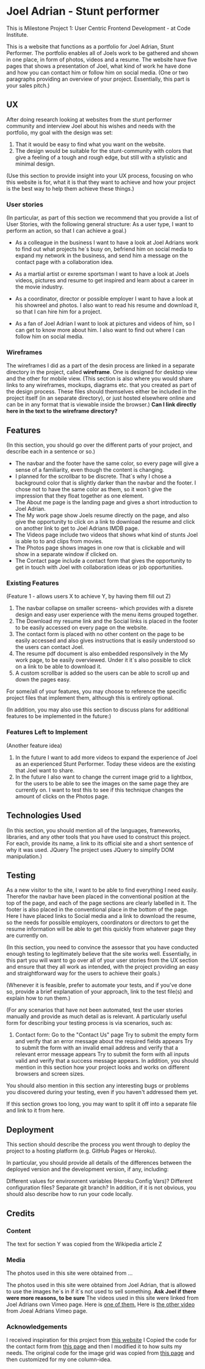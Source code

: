 # Joel Adrian - Stunt performer
This is Milestone Project 1: User Centric Frontend Development - at Code Institute.


This is a website that functions as a portfolio for Joel Adrian, Stunt Performer. The portfolio enables all of Joels work to be gathered and shown in one place, in form of photos, videos and a resume.
The website have five pages that shows a presentation of Joel, what kind of work he have done and how you can contact him or follow him on social media. 
(One or two paragraphs providing an overview of your project.
Essentially, this part is your sales pitch.)




## UX
After doing research looking at websites from the stunt performer community and interview Joel about his wishes and needs with the portfolio, my goal with the design was set: 
1. That it would be easy to find what you want on the website. 
2. The design would be suitable for the stunt-community with colors that give a feeling of a tough and rough edge, but still with a stylistic and minimal design.

(Use this section to provide insight into your UX process, focusing on who this website is for, what it is that they want to achieve and how your project is the best way to help them achieve these things.)



### User stories
(In particular, as part of this section we recommend that you provide a list of User Stories, with the following general structure: As a user type, I want to perform an action, so that I can achieve a goal.)
* As a colleague in the business I want to have a look at Joel Adrians work to find out what projects he´s busy on, befriend him on social media to expand my network in the business, and send him a message on the contact page with a collaboration idea.

* As a martial artist or exreme sportsman I want to have a look at Joels videos,  pictures and resume to get inspired and learn about a career in the movie industry. 

* As a coordinator, director or possible employer I want to have a look at his showreel and photos. I also want to read his resume and download it, so that I can hire him for a project. 

* As a fan of Joel Adrian I want to look at pictures and videos of him, so I can get to know more about him. I also want to find out where I can follow him on social media. 


### Wireframes
The wireframes I did as a part of the desin process are linked in a separate directory in the project, called **wireframe**. One is designed for desktop view and the other for mobile view.
(This section is also where you would share links to any wireframes, mockups, diagrams etc. that you created as part of the design process. These files should themselves either be included in the project itself (in an separate directory), or just hosted elsewhere online and can be in any format that is viewable inside the browser.)
**Can I link directly here in the text to the wireframe directory?**


## Features
(In this section, you should go over the different parts of your project, and describe each in a sentence or so.)
* The navbar and the footer have the same color, so every page will give a sense of a familiarity, even though the content is changing.
* I planned for the scrollbar to be discrete. That´s why I chose a background color that is slightly darker than the navbar and the footer. I chose not to have the same color as them, so it won´t give the impression that they float together as one element. 
* The About me page is the landing page and gives a short introduction to Joel Adrian. 
* The My work page show Joels resume directly on the page, and also give the opportunity to click on a link to download the resume and click on another link to get to Joel Adrians IMDB page.
* The Videos page include two videos that shows what kind of stunts Joel is able to to and clips from movies. 
* The Photos page shows images in one row that is clickable and will show in a separate window if clicked on.
* The Contact page include a contact form that gives the opportunity to get in touch with Joel with collaboration ideas or job opportunities. 

### Existing Features
(Feature 1 - allows users X to achieve Y, by having them fill out Z)

1. The navbar collapse on smaller screens- which provides with a disrete design and easy user experience with the menu items grouped together.
2. The Download my resume link and the Social links is placed in the footer to be easily accessed on every page on the website.
3. The contact form is placed with no other content on the page to be easily accessed and also gives instructions that is easily understood so the users can contact Joel. 
4. The resume pdf document is also embedded responsilvely in the My work page, to be easily overviewed. Under it it´s also possible to click on a link to be able to download it. 
5. A custom scrollbar is added so the users can be able to scroll up and down the pages easy.
 
For some/all of your features, you may choose to reference the specific project files that implement them, although this is entirely optional.

(In addition, you may also use this section to discuss plans for additional features to be implemented in the future:)

### Features Left to Implement
(Another feature idea)

1. In the future I want to add more videos to expand the experience of Joel as an experienced Stunt Performer. Today these videos are the existing that Joel want to share.
2. In the future I also want to change the current image grid to a lightbox, for the users to be able to see the images on the same page they are currently on. I want to test this to see if this technique changes the amount of clicks on the Photos page.

## Technologies Used
(In this section, you should mention all of the languages, frameworks, libraries, and any other tools that you have used to construct this project. For each, provide its name, a link to its official site and a short sentence of why it was used.
JQuery
The project uses JQuery to simplify DOM manipulation.)

## Testing

As a new visitor to the site, I want to be able to find everything I need easily. Therefor the navbar have been placed in the conventional position at the top of the page, and each of the page sections are clearly labelled in it.
The footer is also placed in the conventional place in the bottom of the page. Here I have placed links to Social media and a link to download the resume, so the needs for possible employers, coordinators or directors to get the resume information will be able to get this quickly from whatever page they are currently on.

(In this section, you need to convince the assessor that you have conducted enough testing to legitimately believe that the site works well. Essentially, in this part you will want to go over all of your user stories from the UX section and ensure that they all work as intended, with the project providing an easy and straightforward way for the users to achieve their goals.)

(Whenever it is feasible, prefer to automate your tests, and if you've done so, provide a brief explanation of your approach, link to the test file(s) and explain how to run them.)

(For any scenarios that have not been automated, test the user stories manually and provide as much detail as is relevant. A particularly useful form for describing your testing process is via scenarios, such as:

1. Contact form:
Go to the "Contact Us" page
Try to submit the empty form and verify that an error message about the required fields appears
Try to submit the form with an invalid email address and verify that a relevant error message appears
Try to submit the form with all inputs valid and verify that a success message appears.
In addition, you should mention in this section how your project looks and works on different browsers and screen sizes.

You should also mention in this section any interesting bugs or problems you discovered during your testing, even if you haven't addressed them yet.

If this section grows too long, you may want to split it off into a separate file and link to it from here.

## Deployment
This section should describe the process you went through to deploy the project to a hosting platform (e.g. GitHub Pages or Heroku).

In particular, you should provide all details of the differences between the deployed version and the development version, if any, including:

Different values for environment variables (Heroku Config Vars)?
Different configuration files?
Separate git branch?
In addition, if it is not obvious, you should also describe how to run your code locally.

## Credits
### Content
The text for section Y was copied from the Wikipedia article Z

### Media
The photos used in this site were obtained from ...

The photos used in this site were obtained from Joel Adrian, that is allowed to use the images he´s in if it´s not used to sell something. **Ask Joel if there were more reasons, to be sure**
The videos used in this site were linked from Joel Adrians own Vimeo page. Here is [one of them.](https://vimeo.com/339213684)
Here is [the other video](https://vimeo.com/198885890) from Joeal Adrians Vimeo page.

### Acknowledgements
I received inspiration for this project from [this website](https://www.ellettecraddock.com/)
I Copied the code for the contact form from [this page](https://codepen.io/BlackNina/pen/MxoVqv?editors=1000) and then I modified it to how suits my needs.
The original code for the image grid was copied from [this page](https://mdbootstrap.com/docs/jquery/content/images/) and then customized for my one column-idea. 